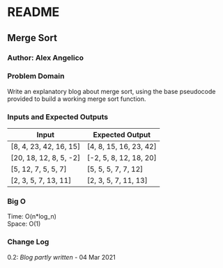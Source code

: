 # README

## Merge Sort

### Author: Alex Angelico

### Problem Domain

Write an explanatory blog about merge sort, using the base pseudocode provided to build a working merge sort function.

### Inputs and Expected Outputs

Input | Expected Output
----- | ---------------
[8, 4, 23, 42, 16, 15] | [4, 8, 15, 16, 23, 42]
[20, 18, 12, 8, 5, -2] | [-2, 5, 8, 12, 18, 20]
[5, 12, 7, 5, 5, 7] | [5, 5, 5, 7, 7, 12]
[2, 3, 5, 7, 13, 11] | [2, 3, 5, 7, 11, 13]

### Big O

Time: O(n*log_n)  
Space: O(1)

### Change Log

0.2: *Blog partly written* - 04 Mar 2021
